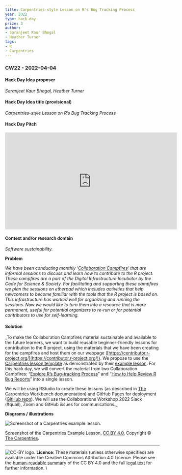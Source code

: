```yaml
---
title: Carpentries-style Lesson on R’s Bug Tracking Process
year: 2022
type: hack-day
prize: 3
author:
- Saranjeet Kaur Bhogal
- Heather Turner
tags:
- R
- Carpentries
---
```


### CW22 - 2022-04-04


#### **Hack Day Idea proposer**

_Saranjeet Kaur Bhogal, Heather Turner_


#### **Hack Day Idea title (provisional)**

_Carpentries-style Lesson on R’s Bug Tracking Process_


#### **Hack Day Pitch**

<iframe width="560" height="315" src="https://www.youtube.com/embed/fUcOcrhI0Ho" title="YouTube video player" frameborder="0" allow="accelerometer; autoplay; clipboard-write; encrypted-media; gyroscope; picture-in-picture; web-share" allowfullscreen></iframe>


#### **Context and/or research domain**

_Software sustainability._

**Problem**

_We have been conducting monthly ‘[Collaboration Campfires](https://contributor.r-project.org/events/collaboration-campfires)’ that are informal sessions to discuss and learn how to contribute to the R project. These campfires are a part of the Digital Infrastructure Incubator by the Code for Science & Society. For facilitating and supporting these campfires we plan the sessions on etherpad which includes activities that help newcomers to become familiar with the tools that the R project is based on. This infrastructure has worked well for organizing and running the sessions. Now we would like to turn them into a resource that is more permanent, useful for potential organizers to re-run or for potential contributors to use for self-learning._


#### **Solution**

_To make the Collaboration Campfires material sustainable and available to the future learners, we want to build reusable beginner-friendly lessons for contribution to the R project, using the materials that we have been creating for the campfires and host them on our webpage ([https://contributor.r-project.org/](https://contributor.r-project.org/)). We propose to use the [Carpentries lesson template](https://github.com/carpentries/styles/) as demonstrated by their [example lesson](https://github.com/carpentries/lesson-example). For this hack day, we will convert the material from two Collaboration Campfires: “[Explore R’s Bug-tracking Process](https://developer.r-project.org/etherpad/p/collaboration_campfire_february)” and “[How to Help Review R Bug Reports](https://docs.google.com/document/d/1rAerV1_Kw_lX_M4XwqEdIxvakYfREarBsfLmoK0vUEk/edit)” into a single lesson. 

We will be using RStudio to create these lessons (as described in [The Carpentries Workbench](https://carpentries.github.io/sandpaper/) documentation) and GitHub Pages for deployment ([GitHub repo](https://github.com/r-devel/r-bug-tracking-lesson)). We will use the Collaborations Workshop 2022 Slack (#quail), Zoom and GitHub issues for communications._

**Diagrams / illustrations**


![Screenshot of a Carpentries example lesson.](../images/cw22-carp-lesson-title.png)


Screenshot of the Carpentries Example Lesson, [CC BY 4.0](https://creativecommons.org/licenses/by/4.0/), Copyright © [The Carpentries](https://carpentries.org/).

---
![CC-BY logo.](../images/cc-by.png)
 **Licence**: These materials (unless otherwise specified) are available under the Creative Commons Attribution 4.0 Licence. Please see the [human-readable summary](https://www.google.com/url?q=https://creativecommons.org/licenses/by/4.0/&sa=D&source=editors&ust=1647286701848565&usg=AOvVaw2qzzsFEYcLbj2RBgWTnqok) of the CC BY 4.0 and the full [legal text](https://www.google.com/url?q=https://creativecommons.org/licenses/by/4.0/legalcode&sa=D&source=editors&ust=1647286701848885&usg=AOvVaw2j7FJHe5VtmTv8oneo9jHX) for further information. \

